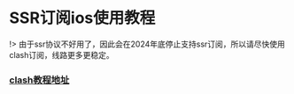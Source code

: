 # SSR订阅ios使用教程

!> 由于ssr协议不好用了，因此会在2024年底停止支持ssr订阅，所以请尽快使用clash订阅，线路更多更稳定。

### [clash教程地址](/clash/ios.md)









